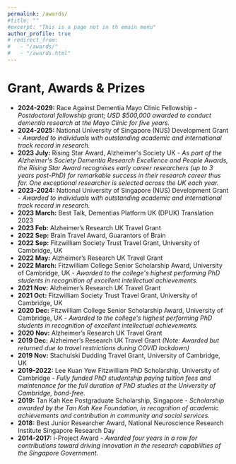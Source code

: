 ```yaml
---
permalink: /awards/
#title: ""
#excerpt: "This is a page not in th emain menu"
author_profile: true
# redirect_from: 
#   - "/awards/"
#   - "/awards.html"
---
```



Grant, Awards & Prizes
======
* **2024-2029:** Race Against Dementia Mayo Clinic Fellowship - _Postdoctoral fellowship grant; USD $500,000 awarded to conduct dementia research at the Mayo Clinic for five years._
* **2024-2025:** National University of Singapore (NUS) Development Grant - _Awarded to individuals with outstanding academic and international track record in research._
* **2023 July:** Rising Star Award, Alzheimer's Society UK - _As part of the Alzheimer's Society Dementia Research Excellence and People Awards, the Rising Star Award recognises early career researchers (up to 3 years post-PhD) for remarkable success in their research career thus far. One exceptional researcher is selected across the UK each year._
* **2023-2024:** National University of Singapore (NUS) Development Grant - _Awarded to individuals with outstanding academic and international track record in research._
* **2023 March:** Best Talk, Dementias Platform UK (DPUK) Translation 2023
* **2023 Feb:** Alzheimer’s Research UK Travel Grant
* **2022 Sep:** Brain Travel Award, Guarantors of Brain
* **2022 Sep:** Fitzwilliam Society Trust Travel Grant, University of Cambridge, UK
* **2022 May:** Alzheimer’s Research UK Travel Grant 
* **2022 March:** Fitzwilliam College Senior Scholarship Award, University of Cambridge, UK - _Awarded to the college's highest performing PhD students in recognition of excellent intellectual achievements._
* **2021 Nov:** Alzheimer’s Research UK Travel Grant
* **2021 Oct:** Fitzwilliam Society Trust Travel Grant, University of Cambridge, UK
* **2020 Dec:** Fitzwilliam College Senior Scholarship Award, University of Cambridge, UK - _Awarded to the college's highest performing PhD students in recognition of excellent intellectual achievements._
* **2020 Nov:** Alzheimer’s Research UK Travel Grant
* **2019 Dec:** Alzheimer’s Research UK Travel Grant _(Note: Awarded but returned due to travel restrictions during COVID lockdown)_
* **2019 Nov:** Stachulski Dudding Travel Grant, University of Cambridge, UK
* **2019-2022:** Lee Kuan Yew Fitzwilliam PhD Scholarship, University of Cambridge - _Fully funded PhD studentship paying tuition fees and maintenance for the full duration of PhD studies at the University of Cambridge, bond-free._
* **2019:** Tan Kah Kee Postgraduate Scholarship, Singapore - _Scholarship awarded by the Tan Kah Kee Foundation, in recognition of academic achievements and contribution in community and social services._
* **2018:** Best Junior Researcher Award, National Neuroscience Research Institute Singapore Research Day
* **2014-2017:** i-Project Award - _Awarded four years in a row for contributions toward driving innovation in the research capabilities of the Singapore Government._




